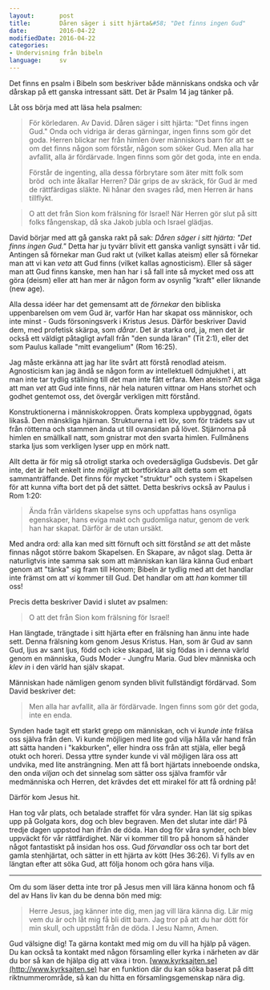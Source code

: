 ```yaml
---
layout:       post
title:        Dåren säger i sitt hjärta&#58; "Det finns ingen Gud"
date:         2016-04-22
modifiedDate: 2016-04-22
categories:
- Undervisning från bibeln
language:     sv
---
```


Det finns en psalm i Bibeln som beskriver både människans ondska och vår dårskap på ett ganska intressant sätt. Det är Psalm 14 jag tänker på.

Låt oss börja med att läsa hela psalmen:

> För körledaren. Av David.
> Dåren säger i sitt hjärta: "Det finns ingen Gud." Onda och vidriga är deras gärningar, ingen finns som gör det goda. Herren blickar ner från himlen över människors barn för att se om det finns någon som förstår, någon som söker Gud. Men alla har avfallit, alla är fördärvade. Ingen finns som gör det goda, inte en enda.
>
> Förstår de ingenting, alla dessa förbrytare som äter mitt folk som bröd  och inte åkallar Herren? Där grips de av skräck, för Gud är med de rättfärdigas släkte. Ni hånar den svages råd, men Herren är hans tillflykt.

> O att det från Sion kom frälsning för Israel! När Herren gör slut på sitt folks fångenskap, då ska Jakob jubla och Israel glädjas.

David börjar med att gå ganska rakt på sak: _Dåren säger i sitt hjärta: "Det finns ingen Gud."_ Detta har ju tyvärr blivit ett ganska vanligt synsätt i vår tid. Antingen så förnekar man Gud rakt ut (vilket kallas ateism) eller så förnekar man att vi kan _veta_ att Gud finns (vilket kallas agnosticism). Eller så säger man att Gud finns kanske, men han har i så fall inte så mycket med oss att göra (deism) eller att han mer är någon form av osynlig "kraft" eller liknande (new age).

Alla dessa idéer har det gemensamt att de _förnekar_ den bibliska uppenbarelsen om vem Gud är, varför Han har skapat oss människor, och inte minst - Guds försoningsverk i Kristus Jesus. Därför beskriver David dem, med profetisk skärpa, som _dårar_. Det är starka ord, ja, men det är också ett väldigt påtagligt avfall från "den sunda läran" (Tit 2:1), eller det som Paulus kallade "mitt evangelium" (Rom 16:25).

Jag måste erkänna att jag har lite svårt att förstå renodlad ateism. Agnosticism kan jag ändå se någon form av intellektuell ödmjukhet i, att man inte tar tydlig ställning till det man inte fått erfara. Men ateism? Att säga att man _vet_ att Gud inte finns, när hela naturen vittnar om Hans storhet och godhet gentemot oss, det övergår verkligen mitt förstånd.

Konstruktionerna i människokroppen. Örats komplexa uppbyggnad, ögats likaså. Den mänskliga hjärnan. Strukturerna i ett löv, som för trädets sav ut från rötterna och stammen ända ut till ovansidan på lövet. Stjärnorna på himlen en smällkall natt, som gnistrar mot den svarta himlen. Fullmånens starka ljus som verkligen lyser upp en mörk natt.

Allt detta är för mig så otroligt starka och ovedersägliga Gudsbevis. Det går inte, det är helt enkelt inte _möjligt_ att bortförklara allt detta som ett sammanträffande. Det finns för mycket "struktur" och system i Skapelsen för att kunna vifta bort det på det sättet. Detta beskrivs också av Paulus i Rom 1:20:

> Ända från världens skapelse syns och uppfattas hans osynliga egenskaper, hans eviga makt och gudomliga natur, genom de verk han har skapat. Därför är de utan ursäkt.

Med andra ord: alla kan med sitt förnuft och sitt förstånd _se_ att det måste finnas något större bakom Skapelsen. En Skapare, av något slag. Detta är naturligtvis inte samma sak som att människan kan lära känna Gud enbart genom att "tänka" sig fram till Honom; Bibeln är tydlig med att det handlar inte främst om att _vi_ kommer till Gud. Det handlar om att _han_ kommer till oss!

Precis detta beskriver David i slutet av psalmen:

> O att det från Sion kom frälsning för Israel!

Han längtade, trängtade i sitt hjärta efter en frälsning han ännu inte hade sett. Denna frälsning kom genom Jesus Kristus. Han, som är Gud av sann Gud, ljus av sant ljus, född och icke skapad, lät sig födas in i denna värld genom en människa, Guds Moder - Jungfru Maria. Gud blev människa och _klev in_ i den värld han själv skapat.

Människan hade nämligen genom synden blivit fullständigt fördärvad. Som David beskriver det:

> Men alla har avfallit, alla är fördärvade. Ingen finns som gör det goda, inte en enda.

Synden hade tagit ett starkt grepp om människan, och vi _kunde inte_ frälsa oss själva från den. Vi kunde möjligen med lite god vilja hålla vår hand från att sätta handen i "kakburken", eller hindra oss från att stjäla, eller begå otukt och horeri. Dessa yttre synder kunde vi väl möjligen lära oss att undvika, med lite ansträngning. Men att få bort hjärtats inneboende ondska, den onda _viljan_ och det sinnelag som sätter oss själva framför vår medmänniska och Herren, det krävdes det ett mirakel för att få ordning på!

Därför kom Jesus hit.

Han tog vår plats, och betalade straffet för våra synder. Han lät sig spikas upp på Golgata kors, dog och blev begraven. Men det slutar inte där! På tredje dagen uppstod han ifrån de döda. Han dog för våra synder, och blev uppväckt för vår rättfärdighet. När vi kommer till tro på honom så händer något fantastiskt på insidan hos oss. Gud _förvandlar_ oss och tar bort det gamla stenhjärtat, och sätter in ett hjärta av kött (Hes 36:26). Vi fylls av en längtan efter att söka Gud, att följa honom och göra hans vilja.

----

Om du som läser detta inte tror på Jesus men vill lära känna honom och få del av Hans liv kan du be denna bön med mig:

> Herre Jesus, jag känner inte dig, men jag vill lära känna dig. Lär mig vem du är och låt mig få bli ditt barn. Jag tror på att du har dött för min skull, och uppstått från de döda. I Jesu Namn, Amen.

Gud välsigne dig! Ta gärna kontakt med mig om du vill ha hjälp på vägen. Du kan också ta kontakt med någon församling eller kyrka i närheten av där du bor så kan de hjälpa dig att växa i tron. [www.kyrksajten.se](http://www.kyrksajten.se) har en funktion där du kan söka baserat på ditt riktnummerområde, så kan du hitta en församlingsgemenskap nära dig.
